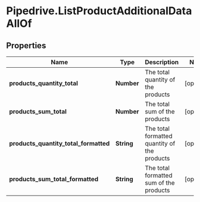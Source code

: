 # Pipedrive.ListProductAdditionalDataAllOf

## Properties

Name | Type | Description | Notes
------------ | ------------- | ------------- | -------------
**products_quantity_total** | **Number** | The total quantity of the products | [optional] 
**products_sum_total** | **Number** | The total sum of the products | [optional] 
**products_quantity_total_formatted** | **String** | The total formatted quantity of the products | [optional] 
**products_sum_total_formatted** | **String** | The total formatted sum of the products | [optional] 


